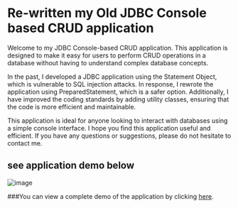 #  Re-written my Old JDBC Console based CRUD application 

Welcome to my JDBC Console-based CRUD application. This application is designed to make it easy for users to perform CRUD operations in a database without having to understand complex database concepts.

In the past, I developed a JDBC application using the Statement Object, which is vulnerable to SQL injection attacks. In response, I rewrote the application using PreparedStatement, which is a safer option. Additionally, I have improved the coding standards by adding utility classes, ensuring that the code is more efficient and maintainable.

This application is ideal for anyone looking to interact with databases using a simple console interface. I hope you find this application useful and efficient. If you have any questions or suggestions, please do not hesitate to contact me.

## see application demo below
![image](https://user-images.githubusercontent.com/108913933/225012321-2a3f2dac-d044-421e-bd93-0d2e203ad751.png)

###You can view a complete demo of the application by clicking <a href="https://github.com/safvan8/JDBC-CRUD-Application-Enhanced/blob/main/CodeOutput.pdf">here</a>.  
